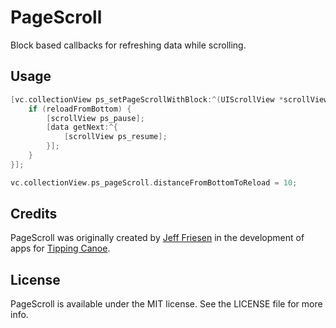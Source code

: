 # PageScroll

Block based callbacks for refreshing data while scrolling.

## Usage

```objective-c
[vc.collectionView ps_setPageScrollWithBlock:^(UIScrollView *scrollView, BOOL reloadFromBottom) {
    if (reloadFromBottom) {
        [scrollView ps_pause];
        [data getNext:^{
            [scrollView ps_resume];
        }];
    }
}];

vc.collectionView.ps_pageScroll.distanceFromBottomToReload = 10;
```

## Credits

PageScroll was originally created by [Jeff Friesen](https://github.com/robotafterall) in the development of apps for [Tipping Canoe](https://github.com/TippingCanoe).

## License

PageScroll is available under the MIT license. See the LICENSE file for more info.